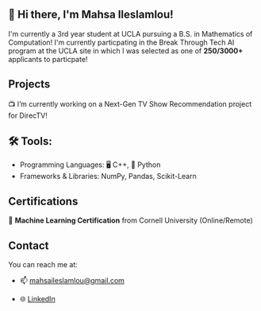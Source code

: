 ## 👋 Hi there, I'm Mahsa Ileslamlou! 

I'm currently a 3rd year student at UCLA pursuing a B.S. in Mathematics of Computation! I'm currently particpating in the Break Through Tech AI program at the UCLA site in which I was selected as one of **250/3000+** applicants to particpate! 

## Projects
📺 I’m currently working on a Next-Gen TV Show Recommendation project for DirecTV! 


## 🛠️ Tools: 
- Programming Languages: 🖥️ C++, 🐍 Python
- Frameworks & Libraries: NumPy, Pandas, Scikit-Learn

## Certifications
📜 **Machine Learning Certification** from Cornell University (Online/Remote)

## Contact
You can reach me at: 
- 📫 mahsaileslamlou@gmail.com

- 🌐 [LinkedIn](https://www.linkedin.com/in/mahsailes)

